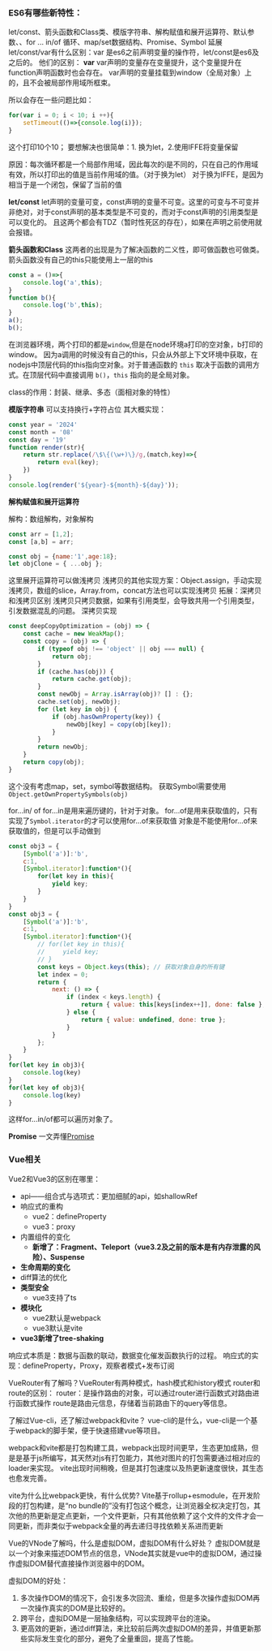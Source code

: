  ### ES6有哪些新特性：
let/const、箭头函数和Class类、模版字符串、解构赋值和展开运算符、默认参数、、for ... in/of 循环、map/set数据结构、Promise、Symbol
延展let/const/var有什么区别：var 是es6之前声明变量的操作符，let/const是es6及之后的。
他们的区别：
**var**
var声明的变量存在变量提升，这个变量提升在function声明函数时也会存在。
var声明的变量挂载到window（全局对象）上的，且不会被局部作用域所框束。

所以会存在一些问题比如：
```js
for(var i = 0; i < 10; i ++){
    setTimeout(()=>{console.log(i)});
}
```
这个打印10个10；
要想解决也很简单：1. 换为let，2.使用IFFE将变量保留

原因：每次循环都是一个局部作用域，因此每次的i是不同的，只在自己的作用域有效，所以打印出的值是当前作用域的值。（对于换为let）
对于换为IFFE，是因为相当于是一个闭包，保留了当前的值

**let/const**
let声明的变量可变，const声明的变量不可变。这里的可变与不可变并非绝对，对于const声明的基本类型是不可变的，而对于const声明的引用类型是可以变化的。
且这两个都会有TDZ（暂时性死区的存在），如果在声明之前使用就会报错。

**箭头函数和Class**
这两者的出现是为了解决函数的二义性，即可做函数也可做类。
箭头函数没有自己的this只能使用上一层的this
```js
const a = ()=>{
    console.log('a',this);
}
function b(){
    console.log('b',this);
}
a();
b();
```

在浏览器环境，两个打印的都是`window`,但是在node环境a打印的空对象，b打印的window。
因为a调用的时候没有自己的this，只会从外部上下文环境中获取，在nodejs中顶层代码的this指向空对象。对于普通函数的 `this` 取决于函数的调用方式。在顶层代码中直接调用 `b()`，`this` 指向的是全局对象。

class的作用：封装、继承、多态（面相对象的特性）

**模版字符串**
可以支持换行+字符占位
其大概实现：
```js
const year = '2024'
const month = '08'
const day = '19'
function render(str){
    return str.replace(/\$\{(\w+)\}/g,(match,key)=>{
        return eval(key);
    })
}
console.log(render('${year}-${month}-${day}'));
```

**解构赋值和展开运算符**

解构：数组解构，对象解构
```js
const arr = [1,2];
const [a,b] = arr;

const obj = {name:'1',age:18};
let objClone = { ...obj };
```
这里展开运算符可以做浅拷贝
浅拷贝的其他实现方案：Object.assign，手动实现浅拷贝，数组的slice，Array.from，concat方法也可以实现浅拷贝
拓展：深拷贝和浅拷贝区别
浅拷贝只拷贝数据，如果有引用类型，会导致共用一个引用类型，引发数据混乱的问题。
深拷贝实现
```js
const deepCopyOptimization = (obj) => {
    const cache = new WeakMap();
    const copy = (obj) => {
        if (typeof obj !== 'object' || obj === null) {
            return obj;
        }
        if (cache.has(obj)) {
            return cache.get(obj);
        }
        const newObj = Array.isArray(obj)? [] : {};
        cache.set(obj, newObj);
        for (let key in obj) {
            if (obj.hasOwnProperty(key)) {
                newObj[key] = copy(obj[key]);
            }
        }
        return newObj;
    }
    return copy(obj);
}
```
这个没有考虑map，set，symbol等数据结构。
获取Symbol需要使用`Object.getOwnPropertySymbols(obj)`

for...in/ of
for...in是用来遍历键的，针对于对象。
for...of是用来获取值的，只有实现了`Symbol.iterator`的才可以使用for...of来获取值
对象是不能使用for...of来获取值的，但是可以手动做到
```js
const obj3 = {
    [Symbol('a')]:'b',
    c:1,
    [Symbol.iterator]:function*(){
        for(let key in this){
            yield key;
        }
    }
}
const obj3 = {
    [Symbol('a')]:'b',
    c:1,
    [Symbol.iterator]:function*(){
        // for(let key in this){
        //     yield key;
        // }
        const keys = Object.keys(this); // 获取对象自身的所有键
        let index = 0;
        return {
            next: () => {
                if (index < keys.length) {
                    return { value: this[keys[index++]], done: false };
                } else {
                    return { value: undefined, done: true };
                }
            }
        };
    }
}
for(let key in obj3){
    console.log(key)
}
for(let key of obj3){
    console.log(key)
}

```
这样for...in/of都可以遍历对象了。


**Promise**
一文弄懂[Promise](http://www.chichengl.xyz/archives/yi-wen-nong-dong-promiseji-qi-shou-xie)


### Vue相关
Vue2和Vue3的区别在哪里：
- api——组合式与选项式：更加细腻的api，如shallowRef
- 响应式的重构
   - vue2：defineProperty
   - vue3：proxy
- 内置组件的变化
   - **新增了：Fragment、Teleport（vue3.2及之前的版本是有内存泄露的风险）、Suspense**
- **生命周期的变化**
- diff算法的优化
- **类型安全**
   - vue3支持了ts
- **模块化**
   - vue2默认是webpack
   - vue3默认是vite
- **vue3新增了tree-shaking**

响应式本质是：数据与函数的联动，数据变化催发函数执行的过程。
响应式的实现：defineProperty，Proxy，观察者模式+发布订阅

VueRouter有了解吗？VueRouter有两种模式，hash模式和history模式
router和route的区别：
router：是操作路由的对象，可以通过router进行函数式对路由进行函数式操作
route是路由元信息，存储着当前路由下的query等信息。

了解过Vue-cli，还了解过webpack和vite？
vue-cli的是什么，vue-cli是一个基于webpack的脚手架，便于快速搭建vue等项目。

webpack和vite都是打包构建工具，webpack出现时间更早，生态更加成熟，但是是基于js所编写，其天然对js有打包能力，其他对图片的打包需要通过相对应的loader来实现。
vite出现时间稍晚，但是其打包速度以及热更新速度很快，其生态也愈发完善。

vite为什么比webpack更快，有什么优势?
Vite基于rollup+esmodule，在开发阶段的打包构建，是“no bundle的”没有打包这个概念，让浏览器全权决定打包，其次他的热更新是定点更新，一个文件更新，只有其他依赖了这个文件的文件才会一同更新，而非类似于webpack全量的再去递归寻找依赖关系进而更新


Vue的VNode了解吗，什么是虚拟DOM，虚拟DOM有什么好处？
虚拟DOM就是以一个对象来描述DOM节点的信息，VNode其实就是vue中的虚拟DOM，通过操作虚拟DOM替代直接操作浏览器中的DOM。

虚拟DOM的好处：
1. 多次操作DOM的情况下，会引发多次回流、重绘，但是多次操作虚拟DOM再一次操作真实的DOM是比较好的。
2. 跨平台，虚拟DOM是一层抽象结构，可以实现跨平台的渲染。
3. 更高效的更新，通过diff算法，来比较前后两次虚拟DOM的差异，并值更新那些实际发生变化的部分，避免了全量重回，提高了性能。

